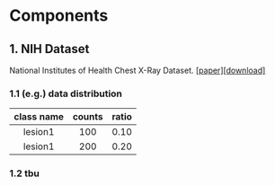 # Components


## 1. NIH Dataset
National Institutes of Health Chest X-Ray Dataset. [[paper]](https://openaccess.thecvf.com/content_cvpr_2017/papers/Wang_ChestX-ray8_Hospital-Scale_Chest_CVPR_2017_paper.pdf)[[download]](https://nihcc.app.box.com/v/ChestXray-NIHCC)



### 1.1 (e.g.) data distribution 

| class name | counts | ratio |
| :--------: | :----: | :---: |
|  lesion1   |  100   | 0.10  |
|  lesion1   |  200   | 0.20  |


### 1.2 tbu